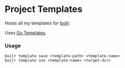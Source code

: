 # Project Templates

Hosts all my templates for [boilr](https://github.com/tmrts/boilr).

Uses [Go Templates](https://golang.org/pkg/text/template/).

### Usage
```
boilr template save <template-path> <template-name>
boilr template use <template-name> <target-dir>
```
